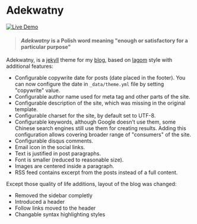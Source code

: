 # Adekwatny

[![Live Demo](https://img.shields.io/badge/view-live--demo-blue.svg?style=flat-square)](http://ajoz.github.io/)

> #### *Adekwatny* is a Polish word meaning "enough or satisfactory for a particular purpose"

Adekwatny, is a [jekyll](http://jekyllrb.com/) theme for my [blog](https://ajoz.github.io), based on [lagom](https://github.com/swanson/lagom) style with additional features:

* Configurable copywrite date for posts (date placed in the footer). You can now configure the date in `_data/theme.yml` file by setting "copywrite" value.
* Configurable author name used for meta tag and other parts of the site.
* Configurable description of the site, which was missing in the original template.
* Configurable charset for the site, by default set to UTF-8.
* Configurable keywords, although Google doesn't use them, some Chinese search engines still use them for creating results. Adding this configuration allows covering broader range of "consumers" of the site.
* Configurable disqus comments.
* Email icon in the social links.
* Text is justified in post paragraphs.
* Font is smaller (reduced to reasonable size).
* Images are centered inside a paragraph.
* RSS feed contains excerpt from the posts instead of a full content.

Except those quality of life additions, layout of the blog was changed:

* Removed the sidebar completly
* Introduced a header
* Follow links moved to the header
* Changable syntax highlighting styles
